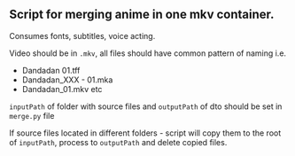 ## Script for merging anime in one mkv container.

Consumes fonts, subtitles, voice acting.

Video should be in `.mkv`, all files should have common pattern of naming i.e.
* Dandadan 01.tff
* Dandadan_XXX - 01.mka
* Dandadan_01.mkv etc

`inputPath` of folder with source files and `outputPath` of dto should be set in `merge.py` file

If source files located in different folders - script will copy them to the root of `inputPath`, process to `outputPath` and delete copied files.